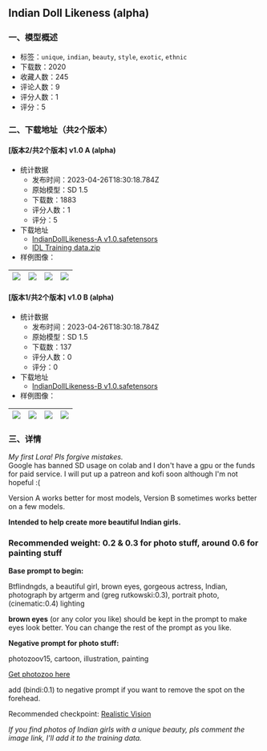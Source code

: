 ## Indian Doll Likeness (alpha)
### 一、模型概述

- 标签：`unique`, `indian`, `beauty`, `style`, `exotic`, `ethnic`
- 下载数：2020
- 收藏人数：245
- 评论人数：9
- 评分人数：1
- 评分：5

### 二、下载地址（共2个版本）

#### [版本2/共2个版本] v1.0 A (alpha)

- 统计数据
  - 发布时间：2023-04-26T18:30:18.784Z
  - 原始模型：SD 1.5
  - 下载数：1883
  - 评分人数：1
  - 评分：5
- 下载地址
  - [IndianDollLikeness-A v1.0.safetensors](https://civitai.com/api/download/models/56097)
  - [IDL Training data.zip](https://civitai.com/api/download/models/56097?type=Training%20Data)
- 样例图像：

| <img src="https://image.civitai.com/xG1nkqKTMzGDvpLrqFT7WA/1fa81eac-032b-4b53-49a3-f78eaa2b7d00/width=450/611016.jpeg" /> | <img src="https://image.civitai.com/xG1nkqKTMzGDvpLrqFT7WA/bb1a9b1f-c87a-47ef-25a9-df87089e1800/width=450/607838.jpeg" /> | <img src="https://image.civitai.com/xG1nkqKTMzGDvpLrqFT7WA/06f47d6b-2481-4a6b-4a45-973c88b49900/width=450/607844.jpeg" /> | <img src="https://image.civitai.com/xG1nkqKTMzGDvpLrqFT7WA/c6bc5bdf-a883-4d28-37ea-2e91009b4400/width=450/607850.jpeg" /> |
| ---- | ---- | ---- | ---- |

#### [版本1/共2个版本] v1.0 B (alpha)

- 统计数据
  - 发布时间：2023-04-26T18:30:18.784Z
  - 原始模型：SD 1.5
  - 下载数：137
  - 评分人数：0
  - 评分：0
- 下载地址
  - [IndianDollLikeness-B v1.0.safetensors](https://civitai.com/api/download/models/56105)
- 样例图像：

| <img src="https://image.civitai.com/xG1nkqKTMzGDvpLrqFT7WA/ead57f64-1db3-4838-090f-9f2a4ab5a200/width=450/607965.jpeg" /> | <img src="https://image.civitai.com/xG1nkqKTMzGDvpLrqFT7WA/fc115bfa-b20b-407b-3c9e-702ebe1bc000/width=450/607963.jpeg" /> | <img src="https://image.civitai.com/xG1nkqKTMzGDvpLrqFT7WA/4d65652d-d30c-4a14-d3e8-1930fec1d100/width=450/607966.jpeg" /> | <img src="https://image.civitai.com/xG1nkqKTMzGDvpLrqFT7WA/cb4e90b6-de3b-44f4-d94b-1ec336133800/width=450/607969.jpeg" /> |
| ---- | ---- | ---- | ---- |


### 三、详情
<p><em>My first Lora! Pls forgive mistakes.</em><br />Google has banned SD usage on colab and I don't have a gpu or the funds for paid service. I will put up a patreon and kofi soon although I'm not hopeful :(</p><p>Version A works better for most models, Version B sometimes works better on a few models.</p><p><strong>Intended to help create more beautiful Indian girls.</strong></p><h3>Recommended weight: 0.2 &amp; 0.3 for photo stuff, around 0.6 for painting stuff</h3><p><strong>Base prompt to begin:</strong></p><p>Btflindngds, a beautiful girl, brown eyes, gorgeous actress, Indian, photograph by artgerm and (greg rutkowski:0.3), portrait photo, (cinematic:0.4) lighting</p><p><strong>brown eyes</strong> (or any color you like) should be kept in the prompt to make eyes look better. You can change the rest of the prompt as you like.</p><p><strong>Negative prompt for photo stuff:</strong></p><p>photozoov15, cartoon, illustration, painting</p><p><a target="_blank" rel="ugc" href="https://civitai.com/models/20517?modelVersionId=24404">Get photozoo here</a></p><p>add (bindi:0.1) to negative prompt if you want to remove the spot on the forehead.</p><p>Recommended checkpoint: <a target="_blank" rel="ugc" href="https://civitai.com/models/4201/realistic-vision-v20">Realistic Vision</a></p><p><em>If you find photos of Indian girls with a unique beauty, pls comment the image link, I'll add it to the training data.</em></p>